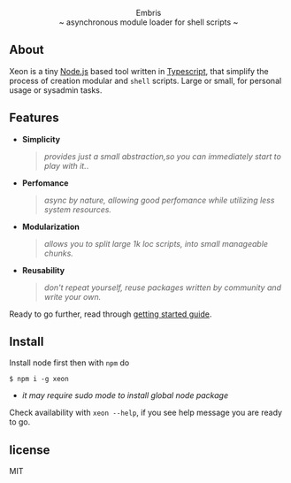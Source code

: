 <div align="center">

<p>
Embris
<br>
~ asynchronous module loader for shell scripts ~</p>
</div>

## About
Xeon is a tiny [Node.js]() based tool written in [Typescript](), that simplify the process of creation modular and `shell` scripts. Large or small, for personal usage or sysadmin tasks.

## Features
* **Simplicity** 
  > *provides just a small abstraction,so you can immediately start to play with it.*.

* **Perfomance**
  > *async by nature, allowing good perfomance while utilizing less system resources.*
  
* **Modularization**
  > *allows you to split large 1k loc scripts, into small manageable chunks.*
  
* **Reusability**
  > *don't repeat yourself, reuse packages written by community and write your own.*
  

Ready to go further, read through [getting started guide]().

## Install
Install node first then with `npm` do

```shell
$ npm i -g xeon
```

* *it may require sudo mode to install global node package*

Check availability with `xeon --help`, if you see help message you are ready to go.

## license
MIT
